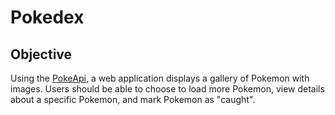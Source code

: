 # Pokedex

## Objective
Using the [PokeApi](https://pokeapi.co), a web application displays a gallery of Pokemon with images. Users should be able to choose to load more Pokemon, view details about a specific Pokemon, and mark Pokemon as "caught".


